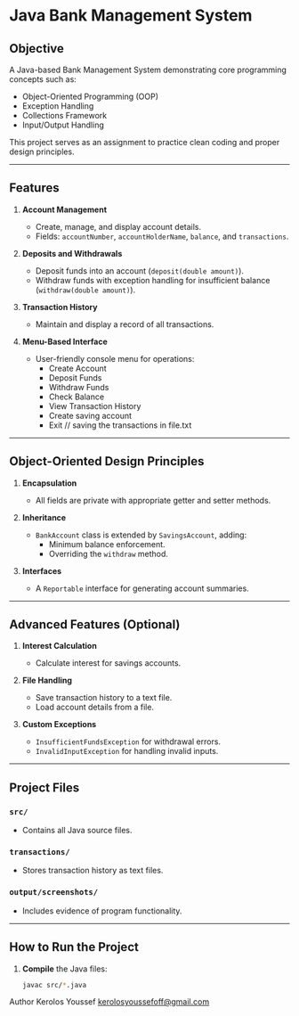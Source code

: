 # Java Bank Management System

## Objective
A Java-based Bank Management System demonstrating core programming concepts such as:
- Object-Oriented Programming (OOP)
- Exception Handling
- Collections Framework
- Input/Output Handling

This project serves as an assignment to practice clean coding and proper design principles.

---

## Features
1. **Account Management**  
   - Create, manage, and display account details.  
   - Fields: `accountNumber`, `accountHolderName`, `balance`, and `transactions`.  

2. **Deposits and Withdrawals**  
   - Deposit funds into an account (`deposit(double amount)`).  
   - Withdraw funds with exception handling for insufficient balance (`withdraw(double amount)`).  

3. **Transaction History**  
   - Maintain and display a record of all transactions.  

4. **Menu-Based Interface**  
   - User-friendly console menu for operations:  
     - Create Account  
     - Deposit Funds  
     - Withdraw Funds  
     - Check Balance  
     - View Transaction History
     - Create saving account 
     - Exit  // saving the transactions in file.txt
---

## Object-Oriented Design Principles
1. **Encapsulation**  
   - All fields are private with appropriate getter and setter methods.

2. **Inheritance**  
   - `BankAccount` class is extended by `SavingsAccount`, adding:  
     - Minimum balance enforcement.  
     - Overriding the `withdraw` method.  

3. **Interfaces**  
   - A `Reportable` interface for generating account summaries.

---

## Advanced Features (Optional)
1. **Interest Calculation**  
   - Calculate interest for savings accounts.  

2. **File Handling**  
   - Save transaction history to a text file.  
   - Load account details from a file.  

3. **Custom Exceptions**  
   - `InsufficientFundsException` for withdrawal errors.  
   - `InvalidInputException` for handling invalid inputs.  

---

## Project Files
### `src/`
- Contains all Java source files.

### `transactions/`
- Stores transaction history as text files.

### `output/screenshots/`
- Includes evidence of program functionality.

---

## How to Run the Project
1. **Compile** the Java files:  
   ```bash
   javac src/*.java

Author
Kerolos Youssef
kerolosyoussefoff@gmail.com

   

